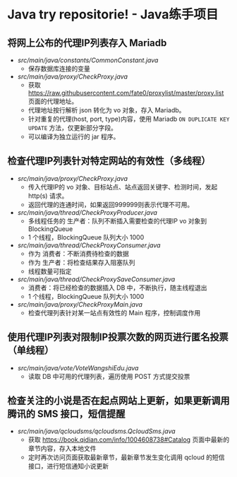 #  Java try repositorie! - Java练手项目

##  将网上公布的代理IP列表存入 Mariadb
*  _src/main/java/constants/CommonConstant.java_
    *  保存数据库连接的变量
*  _src/main/java/proxy/CheckProxy.java_
    *  获取 https://raw.githubusercontent.com/fate0/proxylist/master/proxy.list 页面的代理地址。
    *  代理地址按行解析 json 转化为 vo 对象，存入 Mariadb。
    *  针对重复的代理(host, port, type)内容，使用 Mariadb `ON DUPLICATE KEY UPDATE` 方法，仅更新部分字段。
    *  可以编译为独立运行的 jar 程序。


##  检查代理IP列表针对特定网站的有效性（多线程）
*  _src/main/java/proxy/CheckProxy.java_
    *  传入代理IP的 vo 对象、目标站点、站点返回关键字、检测时间，发起 http(s) 请求。
    *  返回代理的连通时间，如果返回999999则表示代理不可用。
*  _src/main/java/thread/CheckProxyProducer.java_
    *  多线程任务的 生产者：队列不断插入需要检查的代理IP vo 对象到 BlockingQueue
    *  1 个线程，BlockingQueue 队列大小 1000
*  _src/main/java/thread/CheckProxyConsumer.java_
    *  作为 消费者：不断消费待检查的数据
    *  作为 生产者：将检查结果存入阻塞队列
    *  线程数量可指定
*  _src/main/java/thread/CheckProxySaveConsumer.java_
    *  消费者：将已经检查的数据插入 DB 中，不断执行，随主线程退出
    *  1 个线程，BlockingQueue 队列大小 1000
*  _src/main/java/proxy/CheckProxyMain.java_
    *  检查代理列表针对某一站点有效性的 Main 程序，控制调度作用


##  使用代理IP列表对限制IP投票次数的网页进行匿名投票（单线程）
*  _src/main/java/vote/VoteWangshiEdu.java_
    *  读取 DB 中可用的代理列表，遍历使用 POST 方式提交投票


##  检查关注的小说是否在起点网站上更新，如果更新调用腾讯的 SMS 接口，短信提醒
*  _src/main/java/qcloudsms/qcloudsms.QcloudSms.java_
    *  获取 https://book.qidian.com/info/1004608738#Catalog 页面中最新的章节内容，存入本地文件
    *  定时再次访问页面获取最新章节，最新章节发生变化调用 qcloud 的短信接口，进行短信通知小说更新


